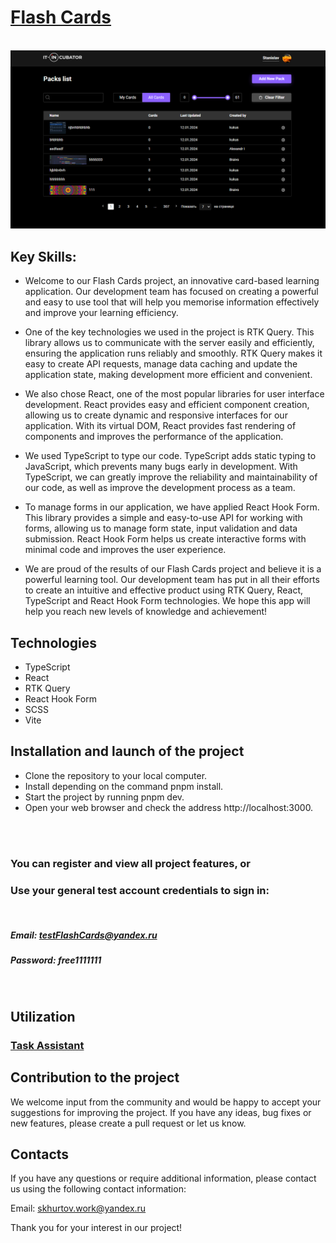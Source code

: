 # [**Flash Cards**](https://flashcards-project-kappa.vercel.app/)

<br>

<img src="./src/assets/image/image2.png" alt="image"/>

## Key Skills:

- Welcome to our Flash Cards project, an innovative card-based learning application. Our development team has focused on
  creating a powerful and easy to use tool that will help you memorise information effectively and improve your learning
  efficiency.

- One of the key technologies we used in the project is RTK Query. This library allows us to communicate with the server
  easily and efficiently, ensuring the application runs reliably and smoothly. RTK Query makes it easy to create API
  requests, manage data caching and update the application state, making development more efficient and convenient.

- We also chose React, one of the most popular libraries for user interface development. React provides easy and
  efficient
  component creation, allowing us to create dynamic and responsive interfaces for our application. With its virtual DOM,
  React provides fast rendering of components and improves the performance of the application.

- We used TypeScript to type our code. TypeScript adds static typing to JavaScript, which prevents many bugs early in
  development. With TypeScript, we can greatly improve the reliability and maintainability of our code, as well as
  improve
  the development process as a team.

- To manage forms in our application, we have applied React Hook Form. This library provides a simple and easy-to-use
  API for working with forms, allowing us to manage form state, input validation and data submission. React Hook Form
  helps us create interactive forms with minimal code and improves the user experience.

- We are proud of the results of our Flash Cards project and believe it is a powerful learning tool. Our development
  team
  has put in all their efforts to create an intuitive and effective product using RTK Query, React, TypeScript and React
  Hook Form technologies. We hope this app will help you reach new levels of knowledge and achievement!

## Technologies

- TypeScript
- React
- RTK Query
- React Hook Form 
- SCSS
- Vite

## Installation and launch of the project

- Clone the repository to your local computer.
- Install depending on the command pnpm install.
- Start the project by running pnpm dev.
- Open your web browser and check the address http://localhost:3000.

<br>
<br>

### You can register and view all project features, or
### Use your general test account credentials to sign in:

<br>

##### Email: testFlashCards@yandex.ru

##### Password: free1111111

<br>

## Utilization

### [**Task Assistant**](https://flashcards-project-kappa.vercel.app/)

## Contribution to the project

We welcome input from the community and would be happy to accept your suggestions for improving the project. If you have
any ideas, bug fixes or new features, please create a pull request or let us know.

## Contacts

If you have any questions or require additional information, please contact us using the following contact information:

Email: [skhurtov.work@yandex.ru](skhurtov.work@yandex.ru)

Thank you for your interest in our project!
